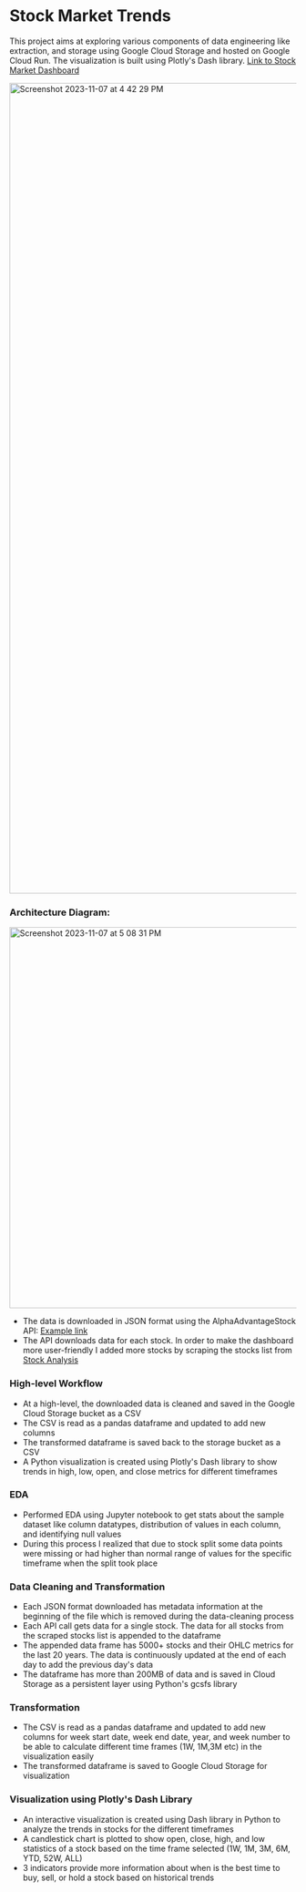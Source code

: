 # Stock Market Trends
This project aims at exploring various components of data engineering like extraction, and storage using Google Cloud Storage and hosted on Google Cloud Run. The visualization is built using Plotly's Dash library.
[Link to Stock Market Dashboard](https://stock-market-app-mp-mx26i3fsrq-uc.a.run.app/)

<img width="1423" alt="Screenshot 2023-11-07 at 4 42 29 PM" src="https://github.com/meetapandit/stock_market_trends/assets/15186489/e4623cd4-7263-4b5f-8ff9-39d1105ed747">

### Architecture Diagram:

<img width="669" alt="Screenshot 2023-11-07 at 5 08 31 PM" src="https://github.com/meetapandit/stock_market_trends/assets/15186489/cafef792-9d9d-4a94-bdc5-7ee29e3287f7">

- The data is downloaded in JSON format using the AlphaAdvantageStock API: [Example link](https://www.alphavantage.co/query?function=TIME_SERIES_DAILY_ADJUSTED&symbol=IBM&outputsize=full&apikey=demo)
- The API downloads data for each stock. In order to make the dashboard more user-friendly I added more stocks by scraping the stocks list from [Stock Analysis](https://stockanalysis.com/list/biggest-companies/)

### High-level Workflow
  - At a high-level, the downloaded data is cleaned and saved in the Google Cloud Storage bucket as a CSV
  - The CSV is read as a pandas dataframe and updated to add new columns
  - The transformed dataframe is saved back to the storage bucket as a CSV
  - A Python visualization is created using Plotly's Dash library to show trends in high, low, open, and close metrics for different timeframes

### EDA 
  - Performed EDA using Jupyter notebook to get stats about the sample dataset like column datatypes, distribution of values in each column, and identifying null values
  - During this process I realized that due to stock split some data points were missing or had higher than normal range of values for the specific timeframe when the split took place

### Data Cleaning and Transformation
  - Each JSON format downloaded has metadata information at the beginning of the file which is removed during the data-cleaning process
  - Each API call gets data for a single stock. The data for all stocks from the scraped stocks list is appended to the dataframe
  - The appended data frame has 5000+ stocks and their OHLC metrics for the last 20 years. The data is continuously updated at the end of each day to add the previous day's data
  - The dataframe has more than 200MB of data and is saved in Cloud Storage as a persistent layer using Python's gcsfs library

### Transformation
  - The CSV is read as a pandas dataframe and updated to add new columns for week start date, week end date, year, and week number to be able to calculate different time frames (1W, 1M,3M etc) in the visualization easily
  - The transformed dataframe is saved to Google Cloud Storage for visualization

### Visualization using Plotly's Dash Library
  - An interactive visualization is created using Dash library in Python to analyze the trends in stocks for the different timeframes
  - A candlestick chart is plotted to show open, close, high, and low statistics of a stock based on the time frame selected (1W, 1M, 3M, 6M, YTD, 52W, ALL)
  - 3 indicators provide more information about when is the best time to buy, sell, or hold a stock based on historical trends
